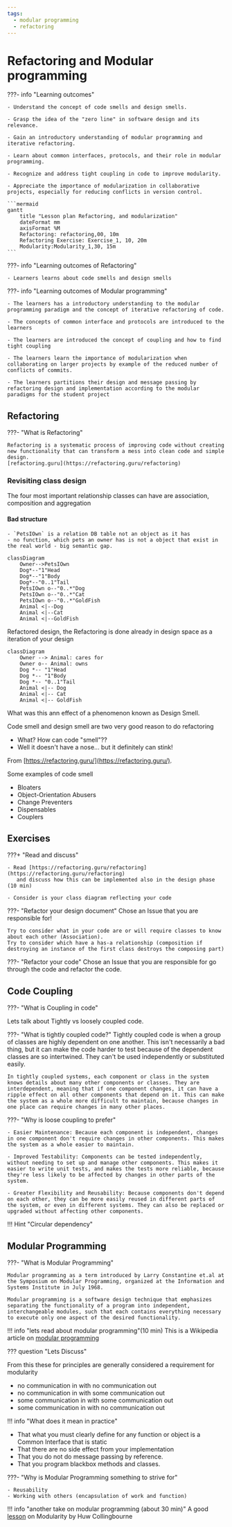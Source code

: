```yaml
---
tags:
  - modular programming
  - refactoring
---
```


# Refactoring and Modular programming

???- info "Learning outcomes"

    - Understand the concept of code smells and design smells.

    - Grasp the idea of the "zero line" in software design and its relevance.

    - Gain an introductory understanding of modular programming and iterative refactoring.

    - Learn about common interfaces, protocols, and their role in modular programming.

    - Recognize and address tight coupling in code to improve modularity.

    - Appreciate the importance of modularization in collaborative projects, especially for reducing conflicts in version control.

    ```mermaid
    gantt
        title "Lesson plan Refactoring, and modularization"
        dateFormat mm
        axisFormat %M
        Refactoring: refactoring,00, 10m
        Refactoring Exercise: Exercise_1, 10, 20m
        Modularity:Modularity_1,30, 15m
    ```

???- info "Learning outcomes of Refactoring"

    - Learners learns about code smells and design smells


???- info "Learning outcomes of Modular programming"

    - The learners has a introductory understanding to the modular programming paradigm and the concept of iterative refactoring of code.

    - The concepts of common interface and protocols are introduced to the learners

    - The learners are introduced the concept of coupling and how to find tight coupling

    - The learners learn the importance of modularization when collaborating on larger projects by example of the reduced number of conflicts of commits.

    - The learners partitions their design and message passing by refactoring design and implementation according to the modular paradigms for the student project

## Refactoring

???- "What is Refactoring"

    Refactoring is a systematic process of improving code without creating new functionality that can transform a mess into clean code and simple design.
    [refactoring.guru](https://refactoring.guru/refactoring)


### Revisiting class design

The four most important relationship classes can have
are association, composition and aggregation

#### Bad structure

    - `PetsIOwn` is a relation DB table not an object as it has
    - no function, which pets an owner has is not a object that exist in the real world - big semantic gap.

```mermaid
classDiagram
    Owner-->PetsIOwn
    Dog*--"1"Head
    Dog*--"1"Body
    Dog*--"0..1"Tail
    PetsIOwn o--"0..*"Dog
    PetsIOwn o--"0..*"Cat
    PetsIOwn o--"0..*"GoldFish
    Animal <|--Dog
    Animal <|--Cat
    Animal <|--GoldFish
```

Refactored design, the Refactoring is done already in design space as a iteration of your design

```mermaid
classDiagram
    Owner --> Animal: cares for
    Owner o-- Animal: owns
    Dog *-- "1"Head
    Dog *-- "1"Body
    Dog *-- "0..1"Tail
    Animal <|-- Dog
    Animal <|-- Cat
    Animal <|-- GoldFish
```

What was this ann effect of a phenomenon known as Design Smell.

Code smell and design smell are two very good reason to do refactoring

- What? How can code "smell"??
- Well it doesn't have a nose... but it definitely can stink!

From [https://refactoring.guru/](https://refactoring.guru/).

Some examples of code smell

- Bloaters
- Object-Orientation Abusers
- Change Preventers
- Dispensables
- Couplers

## Exercises

???+ "Read and discuss"

    - Read [https://refactoring.guru/refactoring](https://refactoring.guru/refactoring)
       and discuss how this can be implemented also in the design phase (10 min)

    - Consider is your class diagram reflecting your code

???- "Refactor your design document"
    Chose an Issue that you are responsible for!

    Try to consider what in your code are or will require classes to know about each other (Association).
    Try to consider which have a has-a relationship (composition if destroying an instance of the first class destroys the composing part)

???- "Refactor your code"
    Chose an Issue that you are responsible for go through the code and refactor the code.

## Code Coupling

???- "What is Coupling in code"

Lets talk about Tightly vs loosely coupled code.

???- "What is tightly coupled code?"
     Tightly coupled code is when a group of classes are highly dependent on one another. This isn't necessarily a bad thing, but it can make the code harder to test because of the dependent classes are so intertwined. They can't be used independently or substituted easily.

    In tightly coupled systems, each component or class in the system knows details about many other components or classes. They are interdependent, meaning that if one component changes, it can have a ripple effect on all other components that depend on it. This can make the system as a whole more difficult to maintain, because changes in one place can require changes in many other places.

???- "Why is loose coupling to prefer"

    - Easier Maintenance: Because each component is independent, changes in one component don't require changes in other components. This makes the system as a whole easier to maintain.

    - Improved Testability: Components can be tested independently, without needing to set up and manage other components. This makes it easier to write unit tests, and makes the tests more reliable, because they're less likely to be affected by changes in other parts of the system.

    - Greater Flexibility and Reusability: Because components don't depend on each other, they can be more easily reused in different parts of the system, or even in different systems. They can also be replaced or upgraded without affecting other components.

!!! Hint "Circular dependency"

## Modular Programming

???- "What is Modular Programming"

    Modular programming as a term introduced by Larry Constantine et.al at the Symposium on Modular Programming, organized at the Information and Systems Institute in July 1968.

    Modular programming is a software design technique that emphasizes separating the functionality of a program into independent, interchangeable modules, such that each contains everything necessary to execute only one aspect of the desired functionality.

!!! info "lets read about modular programming"(10 min)
    This is a Wikipedia article on [modular programming](https://en.wikipedia.org/wiki/Modular_programming)

??? question "Lets Discuss"

From this these for principles are generally considered a requirement for modularity

- no communication in with no communication out
- no communication in with some communication out
- some communication in with some communication out
- some communication in with no communication out

!!! info "What does it mean in practice"

- That what you must clearly define for any function or object is a Common Interface that is static
- That there are no side effect from your implementation
- That you do not do message passing by reference.
- That you program blackbox methods and classes.

???- "Why is Modular Programming something to strive for"

    - Reusability
    - Working with others (encapsulation of work and function)


!!! info "another take on modular programming (about 30 min)"
    A good [lesson](https://www.youtube.com/watch?v=MYDAAhB1QIo) on Modularity by Huw Collingbourne


